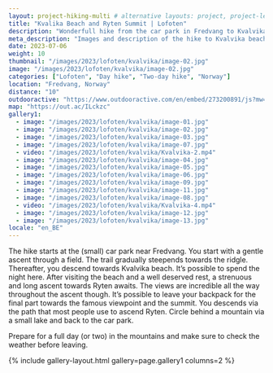 ```yaml
---
layout: project-hiking-multi # alternative layouts: project, project-left, project-right, project-top
title: "Kvalika Beach and Ryten Summit | Lofoten"
description: "Wonderfull hike from the car park in Fredvang to Kvalvika beach, up to the summit of Ryten and back."
meta_description: "Images and description of the hike to Kvalvika beach and the summit of Ryten on the Lofoten islands in Norway."
date: 2023-07-06
weight: 10
thumbnail: "/images/2023/lofoten/kvalvika/image-02.jpg"
image: "/images/2023/lofoten/kvalvika/image-02.jpg"
categories: ["Lofoten", "Day hike", "Two-day hike", "Norway"]
location: "Fredvang, Norway"
distance: "10"
outdooractive: "https://www.outdooractive.com/en/embed/273200891/js?mw=false&usr=4imcb1&key=USR-LKA30EGO-EMWGMIS4-4OSSTG7J"
map: "https://out.ac/ILckzc"
gallery1:
  - image: "/images/2023/lofoten/kvalvika/image-01.jpg"
  - image: "/images/2023/lofoten/kvalvika/image-02.jpg"
  - image: "/images/2023/lofoten/kvalvika/image-03.jpg"
  - image: "/images/2023/lofoten/kvalvika/image-07.jpg"
  - video: "/images/2023/lofoten/kvalvika/Kvalvika-2.mp4"
  - image: "/images/2023/lofoten/kvalvika/image-04.jpg"
  - image: "/images/2023/lofoten/kvalvika/image-05.jpg"
  - image: "/images/2023/lofoten/kvalvika/image-06.jpg"
  - image: "/images/2023/lofoten/kvalvika/image-09.jpg"
  - image: "/images/2023/lofoten/kvalvika/image-11.jpg"
  - image: "/images/2023/lofoten/kvalvika/image-08.jpg"
  - video: "/images/2023/lofoten/kvalvika/Kvalvika-4.mp4"
  - image: "/images/2023/lofoten/kvalvika/image-12.jpg"
  - image: "/images/2023/lofoten/kvalvika/image-13.jpg"
locale: "en_BE"
---
```

The hike starts at the (small) car park near Fredvang. You start with a gentle ascent through a field. The trail gradually steepends towards the ridgle. Thereafter, you descend towards Kvalvika beach. It’s possible to spend the night here. After visiting the beach and a well deserved rest, a strenuous and long ascent towards Ryten awaits. The views are incredible all the way throughout the ascent though. It’s possible to leave your backpack for the final part towards the famous viewpoint and the summit. You descends via the path that most people use to ascend Ryten. Circle behind a mountain via a small lake and back to the car park.

Prepare for a full day (or two) in the mountains and make sure to check the weather before leaving.

{% include gallery-layout.html gallery=page.gallery1 columns=2 %}
